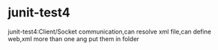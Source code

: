 # junit-test4
junit-test4:Client/Socket communication,can resolve xml file,can define web,xml more than one ang put them in folder 
